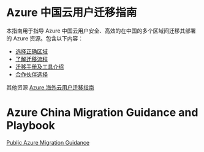 
# Azure 中国云用户迁移指南

本指南用于指导 Azure 中国云用户安全、高效的在中国的多个区域间迁移其部署的 Azure 资源。包含以下内容：
* [选择正确区域](china-migration-region-strategy.md)
* [了解迁移流程](china-migration-process.md)
* [迁移手册及工具介绍](china-migration-guidance-overview.md)
* [合作伙伴选择](china-migration-partners.md)

其他资源
[Azure 海外云用户迁移指南](https://github.com/Azure/Azure-Migration-Guidance)

# Azure China Migration Guidance and Playbook

[Public Azure Migration Guidance](https://github.com/Azure/Azure-Migration-Guidance)